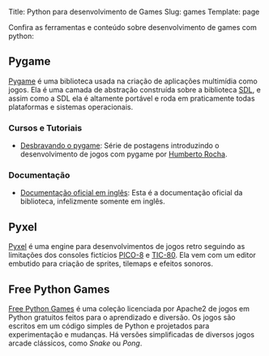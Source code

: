 Title: Python para desenvolvimento de Games
Slug: games
Template: page

Confira as ferramentas e conteúdo sobre desenvolvimento de games com python:

## Pygame

[Pygame](https://www.pygame.org/) é uma biblioteca usada na criação de aplicações multimídia como jogos.
Ela é uma camada de abstração construída sobre a biblioteca [SDL](http://www.libsdl.org/), e assim como a SDL ela é altamente portável e roda em praticamente todas plataformas e sistemas operacionais.

### Cursos e Tutoriais

- [Desbravando o pygame](https://humberto.io/pt-br/tags/pygame/): Série de postagens introduzindo o desenvolvimento de jogos com pygame por [Humberto Rocha](https://humberto.io/blog/). 

### Documentação

- [Documentação oficial em inglês](https://www.pygame.org/docs/): Esta é a documentação oficial da biblioteca, infelizmente somente em inglês. 

## Pyxel

[Pyxel](https://github.com/kitao/pyxel) é uma engine para desenvolvimentos de jogos retro seguindo as limitações dos consoles fictícios [PICO-8](https://www.lexaloffle.com/pico-8.php) e [TIC-80](https://tic.computer/).
Ela vem com um editor embutido para criação de sprites, tilemaps e efeitos sonoros.

## Free Python Games

[Free Python Games](http://www.grantjenks.com/docs/freegames/) é uma coleção licenciada por Apache2 de jogos em Python gratuitos feitos para o aprendizado e diversão. Os jogos são escritos em um código simples de Python e projetados para experimentação e mudanças. Há versões simplificadas de diversos jogos arcade clássicos, como *Snake* ou *Pong*.
